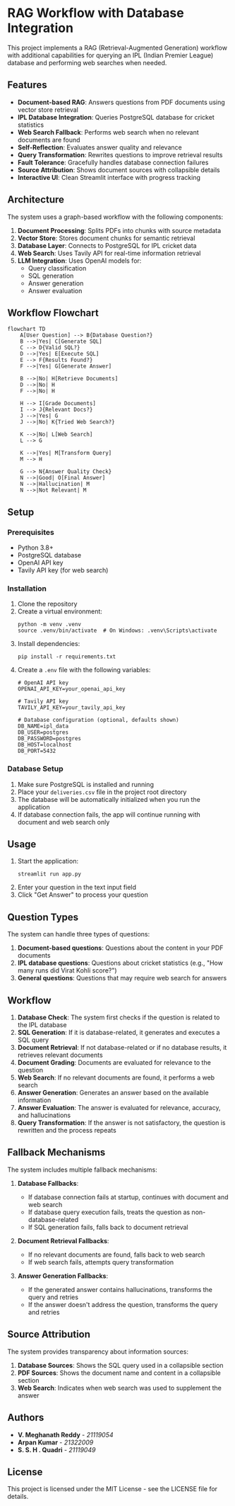 # RAG Workflow with Database Integration

This project implements a RAG (Retrieval-Augmented Generation) workflow with additional capabilities for querying an IPL (Indian Premier League) database and performing web searches when needed.

## Features

- **Document-based RAG**: Answers questions from PDF documents using vector store retrieval
- **IPL Database Integration**: Queries PostgreSQL database for cricket statistics
- **Web Search Fallback**: Performs web search when no relevant documents are found
- **Self-Reflection**: Evaluates answer quality and relevance
- **Query Transformation**: Rewrites questions to improve retrieval results
- **Fault Tolerance**: Gracefully handles database connection failures
- **Source Attribution**: Shows document sources with collapsible details
- **Interactive UI**: Clean Streamlit interface with progress tracking

## Architecture

The system uses a graph-based workflow with the following components:

1. **Document Processing**: Splits PDFs into chunks with source metadata
2. **Vector Store**: Stores document chunks for semantic retrieval
3. **Database Layer**: Connects to PostgreSQL for IPL cricket data
4. **Web Search**: Uses Tavily API for real-time information retrieval
5. **LLM Integration**: Uses OpenAI models for:
   - Query classification
   - SQL generation
   - Answer generation
   - Answer evaluation

## Workflow Flowchart

```mermaid
flowchart TD
    A[User Question] --> B{Database Question?}
    B -->|Yes| C[Generate SQL]
    C --> D{Valid SQL?}
    D -->|Yes| E[Execute SQL]
    E --> F{Results Found?}
    F -->|Yes| G[Generate Answer]
    
    B -->|No| H[Retrieve Documents]
    D -->|No| H
    F -->|No| H
    
    H --> I[Grade Documents]
    I --> J{Relevant Docs?}
    J -->|Yes| G
    J -->|No| K{Tried Web Search?}
    
    K -->|No| L[Web Search]
    L --> G
    
    K -->|Yes| M[Transform Query]
    M --> H
    
    G --> N{Answer Quality Check}
    N -->|Good| O[Final Answer]
    N -->|Hallucination| M
    N -->|Not Relevant| M
```

## Setup

### Prerequisites

- Python 3.8+
- PostgreSQL database
- OpenAI API key
- Tavily API key (for web search)

### Installation

1. Clone the repository
2. Create a virtual environment:
   ```
   python -m venv .venv
   source .venv/bin/activate  # On Windows: .venv\Scripts\activate
   ```
3. Install dependencies:
   ```
   pip install -r requirements.txt
   ```
4. Create a `.env` file with the following variables:
   ```
   # OpenAI API key
   OPENAI_API_KEY=your_openai_api_key

   # Tavily API key
   TAVILY_API_KEY=your_tavily_api_key
   
   # Database configuration (optional, defaults shown)
   DB_NAME=ipl_data
   DB_USER=postgres
   DB_PASSWORD=postgres
   DB_HOST=localhost
   DB_PORT=5432
   ```

### Database Setup

1. Make sure PostgreSQL is installed and running
2. Place your `deliveries.csv` file in the project root directory
3. The database will be automatically initialized when you run the application
4. If database connection fails, the app will continue running with document and web search only

## Usage

1. Start the application:
   ```
   streamlit run app.py
   ```
2. Enter your question in the text input field
3. Click "Get Answer" to process your question

## Question Types

The system can handle three types of questions:

1. **Document-based questions**: Questions about the content in your PDF documents
2. **IPL database questions**: Questions about cricket statistics (e.g., "How many runs did Virat Kohli score?")
3. **General questions**: Questions that may require web search for answers

## Workflow

1. **Database Check**: The system first checks if the question is related to the IPL database
2. **SQL Generation**: If it is database-related, it generates and executes a SQL query
3. **Document Retrieval**: If not database-related or if no database results, it retrieves relevant documents
4. **Document Grading**: Documents are evaluated for relevance to the question
5. **Web Search**: If no relevant documents are found, it performs a web search
6. **Answer Generation**: Generates an answer based on the available information
7. **Answer Evaluation**: The answer is evaluated for relevance, accuracy, and hallucinations
8. **Query Transformation**: If the answer is not satisfactory, the question is rewritten and the process repeats

## Fallback Mechanisms

The system includes multiple fallback mechanisms:

1. **Database Fallbacks**:
   - If database connection fails at startup, continues with document and web search
   - If database query execution fails, treats the question as non-database-related
   - If SQL generation fails, falls back to document retrieval

2. **Document Retrieval Fallbacks**:
   - If no relevant documents are found, falls back to web search
   - If web search fails, attempts query transformation

3. **Answer Generation Fallbacks**:
   - If the generated answer contains hallucinations, transforms the query and retries
   - If the answer doesn't address the question, transforms the query and retries

## Source Attribution

The system provides transparency about information sources:

1. **Database Sources**: Shows the SQL query used in a collapsible section
2. **PDF Sources**: Shows the document name and content in a collapsible section
3. **Web Search**: Indicates when web search was used to supplement the answer

## Authors

- **V. Meghanath Reddy** - *21119054*
- **Arpan Kumar** - *21322009*
- **S. S. H . Quadri** - *21119049*

## License

This project is licensed under the MIT License - see the LICENSE file for details.

